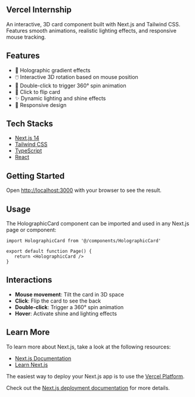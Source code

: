 ## Vercel Internship

An interactive, 3D card component built with Next.js and Tailwind CSS. Features smooth animations, realistic lighting effects, and responsive mouse tracking.


## Features
 
- 🎨 Holographic gradient effects
- 🖱️ Interactive 3D rotation based on mouse position
- 💫 Double-click to trigger 360° spin animation
- 🔄 Click to flip card
- ✨ Dynamic lighting and shine effects
- 📱 Responsive design


## Tech Stacks
 
- [Next.js 14](https://nextjs.org)
- [Tailwind CSS](https://tailwindcss.com)
- [TypeScript](https://www.typescriptlang.org)
- [React](https://react.dev)

## Getting Started

Open [http://localhost:3000](http://localhost:3000) with your browser to see the result.

## Usage

The HolographicCard component can be imported and used in any Next.js page or component:
 
```tsx
import HolographicCard from '@/components/HolographicCard'
 
export default function Page() {
   return <HolographicCard />
}
```
 
 ## Interactions
 
- **Mouse movement**: Tilt the card in 3D space
- **Click**: Flip the card to see the back
- **Double-click**: Trigger a 360° spin animation
- **Hover**: Activate shine and lighting effects

## Learn More

To learn more about Next.js, take a look at the following resources:

- [Next.js Documentation](https://nextjs.org/docs)
- [Learn Next.js](https://nextjs.org/learn)

The easiest way to deploy your Next.js app is to use the [Vercel Platform](https://vercel.com/new?utm_medium=default-template&filter=next.js&utm_source=create-next-app&utm_campaign=create-next-app-readme).

Check out the [Next.js deployment documentation](https://nextjs.org/docs/app/building-your-application/deploying) for more details.